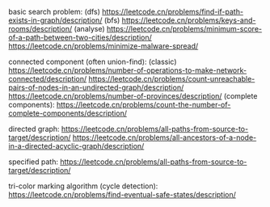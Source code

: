 basic search problem:
(dfs)
https://leetcode.cn/problems/find-if-path-exists-in-graph/description/
(bfs)
https://leetcode.cn/problems/keys-and-rooms/description/
(analyse)
https://leetcode.cn/problems/minimum-score-of-a-path-between-two-cities/description/
https://leetcode.cn/problems/minimize-malware-spread/

connected component (often union-find):
(classic)
https://leetcode.cn/problems/number-of-operations-to-make-network-connected/description/
https://leetcode.cn/problems/count-unreachable-pairs-of-nodes-in-an-undirected-graph/description/
https://leetcode.cn/problems/number-of-provinces/description/
(complete components):
https://leetcode.cn/problems/count-the-number-of-complete-components/description/


directed graph:
https://leetcode.cn/problems/all-paths-from-source-to-target/description/
https://leetcode.cn/problems/all-ancestors-of-a-node-in-a-directed-acyclic-graph/description/

specified path:
https://leetcode.cn/problems/all-paths-from-source-to-target/description/

tri-color marking algorithm (cycle detection):
https://leetcode.cn/problems/find-eventual-safe-states/description/
